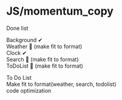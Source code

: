 # JS/momentum_copy

Done list

Background ✔   
Weather 🔺 (make fit to format)   
Clock ✔   
Search 🔺 (make fit to format)   
ToDoList 🔺 (make fit to format)
   
To Do List   
Make fit to format(weather, search, todolist)   
code optimization   

  


